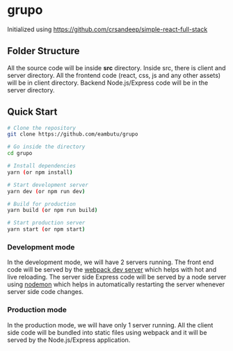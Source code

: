 # grupo

Initialized using https://github.com/crsandeep/simple-react-full-stack

## Folder Structure

All the source code will be inside **src** directory. Inside src, there is client and server directory. All the frontend code (react, css, js and any other assets) will be in client directory. Backend Node.js/Express code will be in the server directory.

## Quick Start

```bash
# Clone the repository
git clone https://github.com/eambutu/grupo

# Go inside the directory
cd grupo

# Install dependencies
yarn (or npm install)

# Start development server
yarn dev (or npm run dev)

# Build for production
yarn build (or npm run build)

# Start production server
yarn start (or npm start)
```
### Development mode

In the development mode, we will have 2 servers running. The front end code will
be served by the [webpack dev
server](https://webpack.js.org/configuration/dev-server/) which helps with hot
and live reloading. The server side Express code will be served by a node server
using [nodemon](https://nodemon.io/) which helps in automatically restarting the
server whenever server side code changes.

### Production mode

In the production mode, we will have only 1 server running. All the client side
code will be bundled into static files using webpack and it will be served by
the Node.js/Express application.
